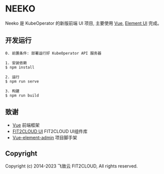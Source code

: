 # NEEKO

Neeko 是 KubeOperator 的新版前端 UI 项目, 主要使用 [Vue](https://cn.vuejs.org/), [Element UI](https://github.com/fit2cloud-ui/fit2cloud-ui/) 完成。

## 开发运行

```
0. 前置条件: 部署运行好 KubeOperator API 服务器

1. 安装依赖
$ npm install

2. 运行
$ npm run serve

3. 构建
$ npm run build
```

## 致谢
- [Vue](https://cn.vuejs.org) 前端框架
- [FIT2CLOUD UI](https://github.com/fit2cloud-ui/fit2cloud-ui/) FIT2CLOUD UI组件库
- [Vue-element-admin](https://github.com/PanJiaChen/vue-element-admin) 项目脚手架


## Copyright
Copyright (c) 2014-2023 飞致云 FIT2CLOUD, All rights reserved.

